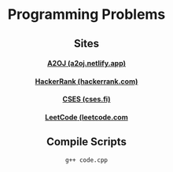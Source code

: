 <div align="center"> 
  <div align="center">
   <h1 style="align: center">Programming Problems</h1>
   <h2>Sites</h2>
   <h4><a href="a2oj.netlify.app"><b>A2OJ</b> (a2oj.netlify.app)</a></h4>
   <h4><a href="hackerrank.com"><b>HackerRank</b> (hackerrank.com)</a></h4>
   <h4><a href="cses.fi"><b>CSES</b> (cses.fi)</a></h4>
   <h4><a href="leetcode.com"><b>LeetCode</b> (leetcode.com</a></h4>
   <h2>Compile Scripts</h2>
   <pre><code>g++ code.cpp</code></pre>
   </div>
</div>
